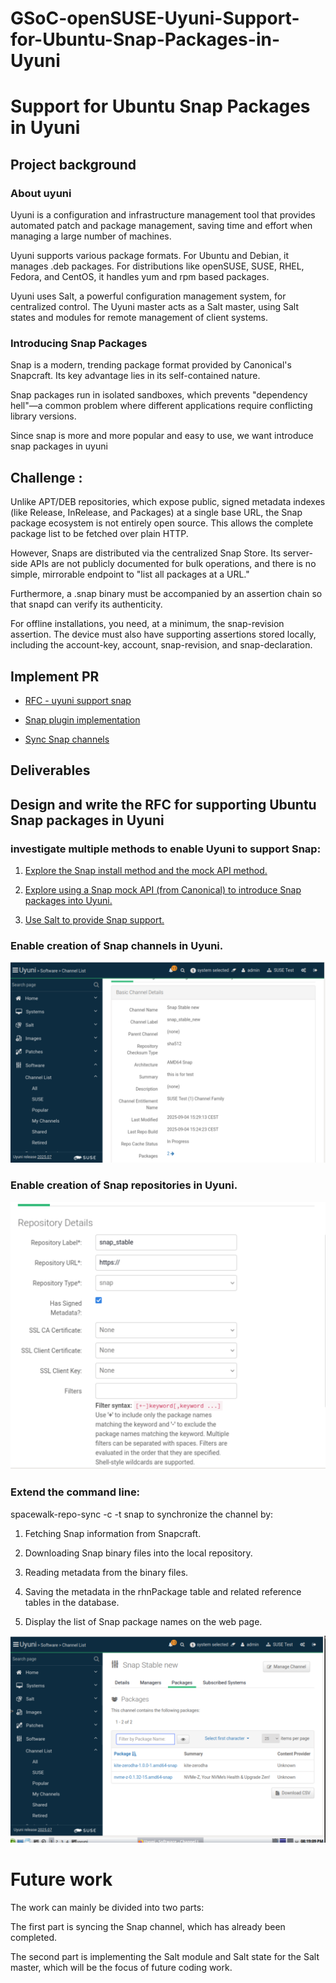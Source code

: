 # GSoC-openSUSE-Uyuni-Support-for-Ubuntu-Snap-Packages-in-Uyuni
# Support for Ubuntu Snap Packages in Uyuni
## Project background 
### About uyuni 

Uyuni is a configuration and infrastructure management tool that provides automated patch and package management, saving time and effort when managing a large number of machines.

Uyuni supports various package formats. For Ubuntu and Debian, it manages .deb packages. For distributions like openSUSE, SUSE, RHEL, Fedora, and CentOS, it handles yum and rpm based packages.

Uyuni uses Salt, a powerful configuration management system, for centralized control. The Uyuni master acts as a Salt master, using Salt states and modules for remote management of client systems.

### Introducing Snap Packages

Snap is a modern, trending package format provided by Canonical's Snapcraft. Its key advantage lies in its self-contained nature.

Snap packages run in isolated sandboxes, which prevents "dependency hell"—a common problem where different applications require conflicting library versions.

Since snap is more and more popular and easy to use, we want introduce snap packages in uyuni 

## Challenge :

Unlike APT/DEB repositories, which expose public, signed metadata indexes (like Release, InRelease, and Packages) at a single base URL, the Snap package ecosystem is not entirely open source. This allows the complete package list to be fetched over plain HTTP.

However, Snaps are distributed via the centralized Snap Store. Its server-side APIs are not publicly documented for bulk operations, and there is no simple, mirrorable endpoint to "list all packages at a URL."

Furthermore, a .snap binary must be accompanied by an assertion chain so that snapd can verify its authenticity.

For offline installations, you need, at a minimum, the snap-revision assertion. The device must also have supporting assertions stored locally, including the account-key, account, snap-revision, and snap-declaration.

## Implement PR

- [RFC - uyuni support snap](https://github.com/uyuni-project/uyuni-rfc/pull/107)

- [Snap plugin implementation](https://github.com/uyuni-project/uyuni/pull/10527)

- [Sync Snap channels](https://github.com/uyuni-project/uyuni/pull/10840)

## Deliverables

## Design and write the RFC for supporting Ubuntu Snap packages in Uyuni
### investigate multiple methods to enable Uyuni to support Snap:

1. [Explore the Snap install method and the mock API method.](./doc/methods-to-support-snap-sync.md)

2. [Explore using a Snap mock API (from Canonical) to introduce Snap packages into Uyuni.](./doc/methods-to-support-snap-sync.md)

3. [Use Salt to provide Snap support.](./doc/use-salt-to-provide-snap-support.md)


### Enable creation of Snap channels in Uyuni.

![snap channel](./images/snap_channel.png)

### Enable creation of Snap repositories in Uyuni.

![snap repo](./images/snap_repo.png)

### Extend the command line:
spacewalk-repo-sync -c <channel-label> -t snap
to synchronize the channel by:

1. Fetching Snap information from Snapcraft.

2. Downloading Snap binary files into the local repository.

3. Reading metadata from the binary files.

4. Saving the metadata in the rhnPackage table and related reference tables in the database.

5. Display the list of Snap package names on the web page.

![snap sync](./images/snap_sync.png)

# Future work
The work can mainly be divided into two parts:

The first part is syncing the Snap channel, which has already been completed.

The second part is implementing the Salt module and Salt state for the Salt master, which will be the focus of future coding work.
